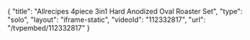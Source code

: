 {
    "title": "Allrecipes 4piece 3in1 Hard Anodized Oval Roaster Set",
    "type": "solo",
    "layout": "iframe-static",
    "videoId": "112332817",
    "url": "\/tvpembed\/112332817"
}